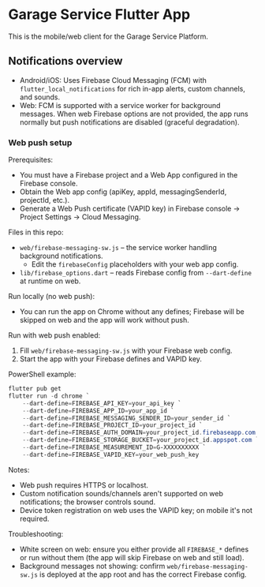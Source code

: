 # Garage Service Flutter App

This is the mobile/web client for the Garage Service Platform.

## Notifications overview

- Android/iOS: Uses Firebase Cloud Messaging (FCM) with `flutter_local_notifications` for rich in-app alerts, custom channels, and sounds.
- Web: FCM is supported with a service worker for background messages. When web Firebase options are not provided, the app runs normally but push notifications are disabled (graceful degradation).

### Web push setup

Prerequisites:
- You must have a Firebase project and a Web App configured in the Firebase console.
- Obtain the Web app config (apiKey, appId, messagingSenderId, projectId, etc.).
- Generate a Web Push certificate (VAPID key) in Firebase console → Project Settings → Cloud Messaging.

Files in this repo:
- `web/firebase-messaging-sw.js` – the service worker handling background notifications.
	- Edit the `firebaseConfig` placeholders with your web app config.
- `lib/firebase_options.dart` – reads Firebase config from `--dart-define` at runtime on web.

Run locally (no web push):
- You can run the app on Chrome without any defines; Firebase will be skipped on web and the app will work without push.

Run with web push enabled:
1) Fill `web/firebase-messaging-sw.js` with your Firebase web config.
2) Start the app with your Firebase defines and VAPID key.

PowerShell example:
```powershell
flutter pub get
flutter run -d chrome `
	--dart-define=FIREBASE_API_KEY=your_api_key `
	--dart-define=FIREBASE_APP_ID=your_app_id `
	--dart-define=FIREBASE_MESSAGING_SENDER_ID=your_sender_id `
	--dart-define=FIREBASE_PROJECT_ID=your_project_id `
	--dart-define=FIREBASE_AUTH_DOMAIN=your_project_id.firebaseapp.com `
	--dart-define=FIREBASE_STORAGE_BUCKET=your_project_id.appspot.com `
	--dart-define=FIREBASE_MEASUREMENT_ID=G-XXXXXXXXXX `
	--dart-define=FIREBASE_VAPID_KEY=your_web_push_key
```

Notes:
- Web push requires HTTPS or localhost.
- Custom notification sounds/channels aren't supported on web notifications; the browser controls sound.
- Device token registration on web uses the VAPID key; on mobile it's not required.

Troubleshooting:
- White screen on web: ensure you either provide all `FIREBASE_*` defines or run without them (the app will skip Firebase on web and still load).
- Background messages not showing: confirm `web/firebase-messaging-sw.js` is deployed at the app root and has the correct Firebase config.
